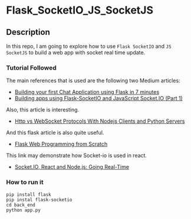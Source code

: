 # Flask_SocketIO_JS_SocketJS

## Description
In this repo, I am going to explore how to use `Flask SocketIO` and `JS SocketJS` to build a web app with socket real time update. 

### Tutorial Followed
The main references that is used are the following two Medium articles:

- [Building your first Chat Application using Flask in 7 minutes](https://codeburst.io/building-your-first-chat-application-using-flask-in-7-minutes-f98de4adfa5d)
- [Building apps using Flask-SocketIO and JavaScript Socket.IO (Part 1)](https://medium.com/@abhishekchaudhary_28536/building-apps-using-flask-socketio-and-javascript-socket-io-part-1-ae448768643)

Also, this article is interesting.
- [Http vs WebSocket Protocols With Nodejs Clients and Python Servers](https://medium.com/swlh/http-vs-websocket-protocols-with-nodejs-clients-and-python-servers-3c830d703cbd)

And this flask article is also quite useful.
- [Flask Web Programming from Scratch](https://medium.com/hackernoon/flask-web-programming-from-scratch-9ada8088fde1)

This link may demonstrate how Socket-io is used in react.
- [Socket.IO, React and Node.js: Going Real-Time](https://www.valentinog.com/blog/socket-react/)

### How to run it

```
pip install flask
pip instal flask-socketio
cd back_end
python app.py
```